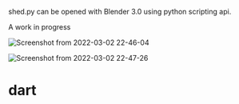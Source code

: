 shed.py can be opened with Blender 3.0 using python scripting api.

A work in progress

![Screenshot from 2022-03-02 22-46-04](https://user-images.githubusercontent.com/17167992/156463498-2a7038f5-26e1-493c-a7b6-a668ef8e3bf5.png)

![Screenshot from 2022-03-02 22-47-26](https://user-images.githubusercontent.com/17167992/156463689-d45a4d2e-8e03-469f-ac3f-bf0a369bd60d.png)
# dart
